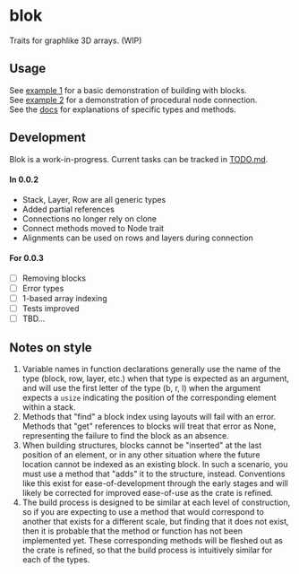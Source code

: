 
# blok
Traits for graphlike 3D arrays. (WIP)

## Usage
See [example 1](/example/1.rs) for a basic demonstration of building with blocks. <br>
See [example 2](/example/2.rs) for a demonstration of procedural node connection. <br>
See the [docs](https://docs.rs/blok/latest/blok/) 
for explanations of specific types and methods.

## Development
Blok is a work-in-progress. Current tasks can be tracked in [TODO.md](/TODO.md). <br>
#### In 0.0.2 
- Stack, Layer, Row are all generic types
- Added partial references
- Connections no longer rely on clone 
- Connect methods moved to Node trait
- Alignments can be used on rows and layers during connection 
#### For 0.0.3 
- [ ] Removing blocks
- [ ] Error types
- [ ] 1-based array indexing
- [ ] Tests improved
- [ ] TBD...

## Notes on style
1. Variable names in function declarations generally use the name of the type
(block, row, layer, etc.) when that type is expected as an argument, 
and will use the first letter of the type (b, r, l) 
when the argument expects a `usize` indicating the position 
of the corresponding element within a stack.
2. Methods that "find" a block index using layouts will fail with an error.
Methods that "get" references to blocks will treat that error as None,
representing the failure to find the block as an absence.
3. When building structures, blocks cannot be "inserted" at the last position of an element,
or in any other situation where the future location cannot be indexed as an existing block.
In such a scenario, you must use a method that "adds" it to the structure, instead.
Conventions like this exist for ease-of-development through the early stages
and will likely be corrected for improved ease-of-use as the crate is refined.
4. The build process is designed to be similar at each level of construction,
so if you are expecting to use a method that would correspond to another 
that exists for a different scale, but finding that it does not exist,
then it is probable that the method or function has not been implemented yet.
These corresponding methods will be fleshed out as the crate is refined, 
so that the build process is intuitively similar for each of the types.

